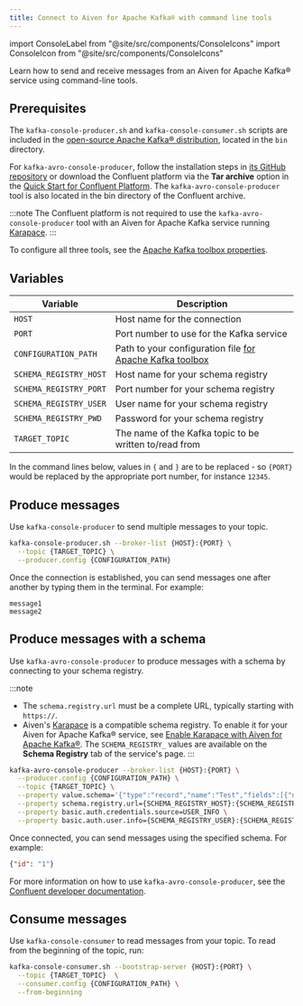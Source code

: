 ```yaml
---
title: Connect to Aiven for Apache Kafka® with command line tools
---
```


import ConsoleLabel from "@site/src/components/ConsoleIcons"
import ConsoleIcon from "@site/src/components/ConsoleIcons"

Learn how to send and receive messages from an Aiven for Apache Kafka® service using command-line tools.

## Prerequisites

The `kafka-console-producer.sh` and `kafka-console-consumer.sh` scripts are included
in the [open-source Apache Kafka® distribution](https://kafka.apache.org/downloads),
located in the `bin` directory.

For `kafka-avro-console-producer`, follow the installation steps in
[its GitHub repository](https://github.com/confluentinc/schema-registry) or
download the Confluent platform via the **Tar archive** option in
the [Quick Start for Confluent Platform](https://docs.confluent.io/platform/current/quickstart/ce-docker-quickstart).
The  `kafka-avro-console-producer` tool is also located in the bin directory of
the Confluent archive.

:::note
The Confluent platform is not required to use the `kafka-avro-console-producer` tool
with an Aiven for Apache Kafka service running [Karapace](/docs/products/kafka/karapace/howto/enable-karapace).
:::

To configure all three tools, see the
[Apache Kafka toolbox properties](/docs/products/kafka/howto/kafka-tools-config-file).

## Variables

 | Variable               | Description                                                                                                                              |
 | ---------------------- | ---------------------------------------------------------------------------------------------------------------------------------------- |
 | `HOST`                 | Host name for the connection                                                                                                             |
 | `PORT`                 | Port number to use for the Kafka service                                                                                                 |
 | `CONFIGURATION_PATH`   | Path to your configuration file [for Apache Kafka toolbox](/docs/products/kafka/howto/kafka-tools-config-file) |
 | `SCHEMA_REGISTRY_HOST` | Host name for your schema registry                                                                                                       |
 | `SCHEMA_REGISTRY_PORT` | Port number for your schema registry                                                                                                     |
 | `SCHEMA_REGISTRY_USER` | User name for your schema registry                                                                                                       |
 | `SCHEMA_REGISTRY_PWD`  | Password for your schema registry                                                                                                        |
 | `TARGET_TOPIC`         | The name of the Kafka topic to be written to/read from                                                                                   |

In the command lines below, values in `{` and `}` are to be replaced -
so `{PORT}` would be replaced by the appropriate port number, for
instance `12345`.

## Produce messages

Use `kafka-console-producer` to send multiple messages to your topic.

```bash
kafka-console-producer.sh --broker-list {HOST}:{PORT} \
  --topic {TARGET_TOPIC} \
  --producer.config {CONFIGURATION_PATH}
```

Once the connection is established, you can send messages one after another by typing
them in the terminal. For example:

```plaintext
message1
message2
```

## Produce messages with a schema

Use `kafka-avro-console-producer` to produce messages with a schema by connecting
to your schema registry.

:::note

- The `schema.registry.url` must be a complete URL, typically starting with `https://`.
- Aiven's [Karapace](https://karapace.io/) is a compatible schema registry. To enable
  it for your Aiven for Apache Kafka® service, see
  [Enable Karapace with Aiven for Apache Kafka®](/docs/products/kafka/karapace/howto/enable-karapace).
  The `SCHEMA_REGISTRY_` values are available on the **Schema Registry** tab of the
  service's <ConsoleIcon name="overview"/> page.
:::

```bash
kafka-avro-console-producer --broker-list {HOST}:{PORT} \
  --producer.config {CONFIGURATION_PATH} \
  --topic {TARGET_TOPIC} \
  --property value.schema='{"type":"record","name":"Test","fields":[{"name":"id","type":"string"}]}' \
  --property schema.registry.url={SCHEMA_REGISTRY_HOST}:{SCHEMA_REGISTRY_PORT} \
  --property basic.auth.credentials.source=USER_INFO \
  --property basic.auth.user.info={SCHEMA_REGISTRY_USER}:{SCHEMA_REGISTRY_PASSWORD}
```

Once connected, you can send messages using the specified schema. For example:

```json
{"id": "1"}
```

For more information on how to use `kafka-avro-console-producer`, see the
[Confluent developer documentation](https://developer.confluent.io/tutorials/kafka-console-consumer-producer-avro/kafka.html).

## Consume messages

Use `kafka-console-consumer` to read messages from your topic. To read from the
beginning of the topic, run:

```bash
kafka-console-consumer.sh --bootstrap-server {HOST}:{PORT} \
  --topic {TARGET_TOPIC}  \
  --consumer.config {CONFIGURATION_PATH} \
  --from-beginning
```
